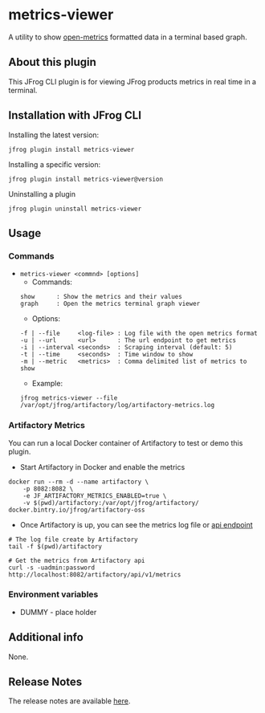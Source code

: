 # metrics-viewer
A utility to show [open-metrics](https://openmetrics.io/) formatted data in a terminal based graph.

## About this plugin
This JFrog CLI plugin is for viewing JFrog products metrics in real time in a terminal. 

## Installation with JFrog CLI
Installing the latest version:
```shell
jfrog plugin install metrics-viewer
```

Installing a specific version:
```shell
jfrog plugin install metrics-viewer@version
```

Uninstalling a plugin
```shell
jfrog plugin uninstall metrics-viewer
```

## Usage
### Commands
* `metrics-viewer <commnd> [options]`
    - Commands:
    ```
    show      : Show the metrics and their values
    graph     : Open the metrics terminal graph viewer 
    ```
    - Options:
    ```
    -f | --file     <log-file> : Log file with the open metrics format
    -u | --url      <url>      : The url endpoint to get metrics
    -i | --interval <seconds>  : Scraping interval (default: 5)
    -t | --time     <seconds>  : Time window to show
    -m | --metric   <metrics>  : Comma delimited list of metrics to show
    ```
    - Example:
    ```shell
    jfrog metrics-viewer --file /var/opt/jfrog/artifactory/log/artifactory-metrics.log
    ```

### Artifactory Metrics
You can run a local Docker container of Artifactory to test or demo this plugin.
 
* Start Artifactory in Docker and enable the metrics
```shell
docker run --rm -d --name artifactory \
    -p 8082:8082 \
    -e JF_ARTIFACTORY_METRICS_ENABLED=true \
    -v $(pwd)/artifactory:/var/opt/jfrog/artifactory/ docker.bintry.io/jfrog/artifactory-oss
```
* Once Artifactory is up, you can see the metrics log file or [api endpoint](https://www.jfrog.com/confluence/display/JFROG/Artifactory+REST+API#ArtifactoryRESTAPI-GettheOpenMetricsforArtifactory)
```shell
# The log file create by Artifactory
tail -f $(pwd)/artifactory

# Get the metrics from Artifactory api
curl -s -uadmin:password http://localhost:8082/artifactory/api/v1/metrics
```

### Environment variables
* DUMMY - place holder

## Additional info
None.

## Release Notes
The release notes are available [here](RELEASE.md).
